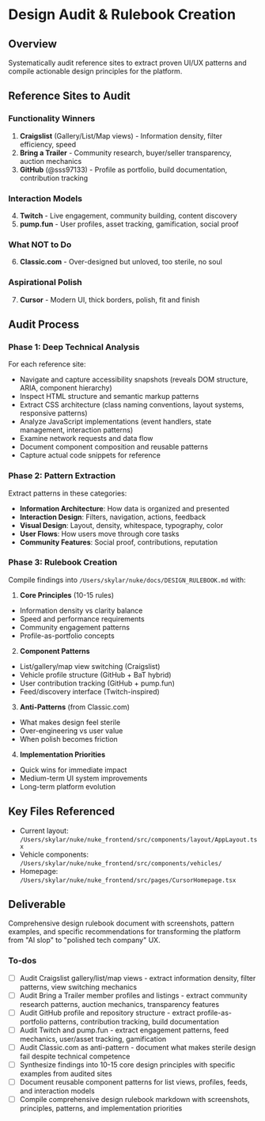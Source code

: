 <!-- 1f2268e9-6c9c-47d5-8a0d-f486401a4a84 a0eb4edb-d3ab-4b24-8826-0174b8a7bea2 -->
# Design Audit & Rulebook Creation

## Overview

Systematically audit reference sites to extract proven UI/UX patterns and compile actionable design principles for the platform.

## Reference Sites to Audit

### Functionality Winners

1. **Craigslist** (Gallery/List/Map views) - Information density, filter efficiency, speed
2. **Bring a Trailer** - Community research, buyer/seller transparency, auction mechanics
3. **GitHub** (@sss97133) - Profile as portfolio, build documentation, contribution tracking

### Interaction Models  

4. **Twitch** - Live engagement, community building, content discovery
5. **pump.fun** - User profiles, asset tracking, gamification, social proof

### What NOT to Do

6. **Classic.com** - Over-designed but unloved, too sterile, no soul

### Aspirational Polish

7. **Cursor** - Modern UI, thick borders, polish, fit and finish

## Audit Process

### Phase 1: Deep Technical Analysis

For each reference site:

- Navigate and capture accessibility snapshots (reveals DOM structure, ARIA, component hierarchy)
- Inspect HTML structure and semantic markup patterns
- Extract CSS architecture (class naming conventions, layout systems, responsive patterns)
- Analyze JavaScript implementations (event handlers, state management, interaction patterns)
- Examine network requests and data flow
- Document component composition and reusable patterns
- Capture actual code snippets for reference

### Phase 2: Pattern Extraction

Extract patterns in these categories:

- **Information Architecture**: How data is organized and presented
- **Interaction Design**: Filters, navigation, actions, feedback
- **Visual Design**: Layout, density, whitespace, typography, color
- **User Flows**: How users move through core tasks
- **Community Features**: Social proof, contributions, reputation

### Phase 3: Rulebook Creation

Compile findings into `/Users/skylar/nuke/docs/DESIGN_RULEBOOK.md` with:

1. **Core Principles** (10-15 rules)

- Information density vs clarity balance
- Speed and performance requirements
- Community engagement patterns
- Profile-as-portfolio concepts

2. **Component Patterns**

- List/gallery/map view switching (Craigslist)
- Vehicle profile structure (GitHub + BaT hybrid)
- User contribution tracking (GitHub + pump.fun)
- Feed/discovery interface (Twitch-inspired)

3. **Anti-Patterns** (from Classic.com)

- What makes design feel sterile
- Over-engineering vs user value
- When polish becomes friction

4. **Implementation Priorities**

- Quick wins for immediate impact
- Medium-term UI system improvements
- Long-term platform evolution

## Key Files Referenced

- Current layout: `/Users/skylar/nuke/nuke_frontend/src/components/layout/AppLayout.tsx`
- Vehicle components: `/Users/skylar/nuke/nuke_frontend/src/components/vehicles/`
- Homepage: `/Users/skylar/nuke/nuke_frontend/src/pages/CursorHomepage.tsx`

## Deliverable

Comprehensive design rulebook document with screenshots, pattern examples, and specific recommendations for transforming the platform from "AI slop" to "polished tech company" UX.

### To-dos

- [ ] Audit Craigslist gallery/list/map views - extract information density, filter patterns, view switching mechanics
- [ ] Audit Bring a Trailer member profiles and listings - extract community research patterns, auction mechanics, transparency features
- [ ] Audit GitHub profile and repository structure - extract profile-as-portfolio patterns, contribution tracking, build documentation
- [ ] Audit Twitch and pump.fun - extract engagement patterns, feed mechanics, user/asset tracking, gamification
- [ ] Audit Classic.com as anti-pattern - document what makes sterile design fail despite technical competence
- [ ] Synthesize findings into 10-15 core design principles with specific examples from audited sites
- [ ] Document reusable component patterns for list views, profiles, feeds, and interaction models
- [ ] Compile comprehensive design rulebook markdown with screenshots, principles, patterns, and implementation priorities
